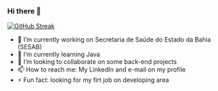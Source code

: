 ### Hi there 👋


[![GitHub Streak](https://streak-stats.demolab.com/IsaacSuaresDenverCoder1)](https://git.io/streak-stats)


- 🔭 I’m currently working on Secretaria de Saúde do Estado da Bahia (SESAB)
- 🌱 I’m currently learning Java
- 👯 I’m looking to collaborate on some back-end projects
- 📫 How to reach me: My LinkedIn and e-mail on my profile
- ⚡ Fun fact: looking for my firt job on developing area
